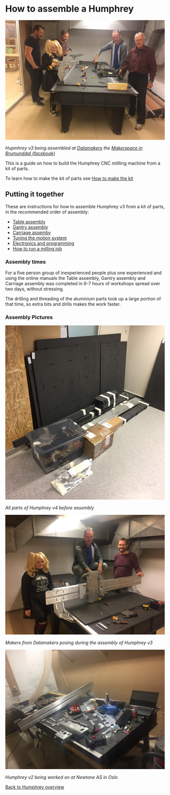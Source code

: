 # How to assemble a Humphrey

![making_humphrey_group.jpg](./img/installation/making_humphrey_group.jpg)

*Hupmhrey v3 being assembled at [Dalamakers](https://dalamakers.no) the [Makerspace in Brumunddal (facebook)](https://www.facebook.com/pages/category/Nonprofit-Organization/Makerspace-i-Brumunddal-199245720667673/)*

This is a guide on how to build the Humphrey CNC millling machine from a kit of parts.

To learn how to make the kit of parts see [How to make the kit](Humphrey_how_to_make.md)

## Putting it together

These are instructions for how to assemble Humphrey v3 from a kit of parts, in the recommended order of assembly:

* [Table assembly](Table_assembly.md)
* [Gantry assembly](Gantry_assembly.md)
* [Carriage assemby](Carriage_assembly.md)
* [Tuning the motion system](tuning.md)
* [Electronics and programming](electronics.md)
* [How to run a milling job](https://github.com/fellesverkstedet/fabricatable-machines/wiki/How-to-use#humphrey)

### Assembly times

For a five person group of inexperienced people plus one experienced and using the online manuals the Table assembly, Gantry assembly and Carriage assembly was completed in 6-7 hours of workshops spread over two days, without stressing.

The drilling and threading of the aluminium parts took up a large portion of that time, so extra bits and drills makes the work faster.

### Assembly Pictures

![All parts to build the machine](img/all_parts_before_assembly.jpg)

*All parts of Humphrey v4 before assembly*

![posing_with_motion_system](img/installation/posing_with_motion_system.JPG)

*Makers from Dalamakers posing during the assembly of Humphrey v3*

![Upgrade](img/humphrey_being_upgraded_to_rollers.JPG)

*Humphrey v2 being worked on at Newtone AS in Oslo*

[Back to Humphrey overview](README.md)





